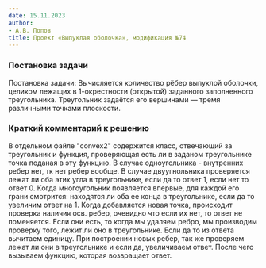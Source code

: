 ```yaml
---
date: 15.11.2023
author:
- А.В. Попов
title: Проект «Выпуклая оболочка», модификация №74
---
```


### Постановка задачи

Постановка задачи: Вычисляется количество рёбер выпуклой оболочки, 
целиком лежащих в 1-окрестности (открытой) заданного заполненного треугольника. 
Треугольник задаётся его вершинами — тремя различными точками плоскости.

### Краткий комментарий к решению

В отдельном файле "convex2" содержится класс, отвечающий
за треугольник и функция, проверяющая есть ли в заданом треугольнике точка поданая
в эту функцию. В случае одноугольника - внутренних ребер нет, тк нет ребер вообще.
В случае двуугнольника проверяется лежат ли оба этих угла в треугольнике, если да
то ответ 1, если нет то ответ 0. Когда многоугольник появляется впервые, для 
каждой его грани смотрится: находятся ли оба ее конца в треугольнике, если да то увеличим
ответ на 1. Когда добавляется новая точка, происходит проверка наличия осв. ребер,
очевидно что если их нет, то ответ не поменяется. Если они есть, то когда мы удаляем
ребро, мы производим проверку того, лежит ли оно в треугольнике. Если да то из ответа
вычитаем единицу. При построении новых ребер, так же проверяем лежат ли они в треугольнике
и если да, увеличиваем ответ. После чего вызываем функцию, которая возвращает ответ.

